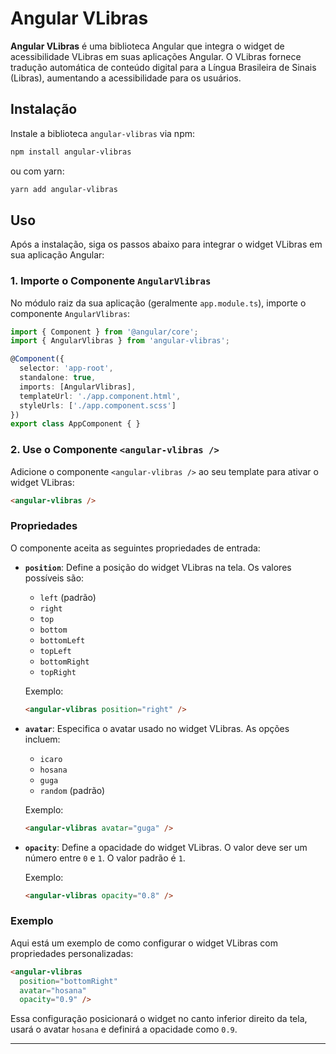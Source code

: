 # Angular VLibras

**Angular VLibras** é uma biblioteca Angular que integra o widget de acessibilidade VLibras em suas aplicações Angular. O VLibras fornece tradução automática de conteúdo digital para a Língua Brasileira de Sinais (Libras), aumentando a acessibilidade para os usuários.

## Instalação

Instale a biblioteca `angular-vlibras` via npm:

```bash
npm install angular-vlibras
```

ou com yarn:

```bash
yarn add angular-vlibras
```

## Uso

Após a instalação, siga os passos abaixo para integrar o widget VLibras em sua aplicação Angular:

### 1. Importe o Componente `AngularVlibras`

No módulo raiz da sua aplicação (geralmente `app.module.ts`), importe o componente `AngularVlibras`:

```typescript
import { Component } from '@angular/core';
import { AngularVlibras } from 'angular-vlibras';

@Component({
  selector: 'app-root',
  standalone: true,
  imports: [AngularVlibras],
  templateUrl: './app.component.html',
  styleUrls: ['./app.component.scss']
})
export class AppComponent { }
```

### 2. Use o Componente `<angular-vlibras />`

Adicione o componente `<angular-vlibras />` ao seu template para ativar o widget VLibras:

```html
<angular-vlibras />
```

### Propriedades

O componente aceita as seguintes propriedades de entrada:

- **`position`**: Define a posição do widget VLibras na tela. Os valores possíveis são:
  - `left` (padrão)
  - `right`
  - `top`
  - `bottom`
  - `bottomLeft`
  - `topLeft`
  - `bottomRight`
  - `topRight`
  
  Exemplo:
  ```html
  <angular-vlibras position="right" />
  ```

- **`avatar`**: Especifica o avatar usado no widget VLibras. As opções incluem:
  - `icaro`
  - `hosana`
  - `guga`
  - `random` (padrão)

  Exemplo:
  ```html
  <angular-vlibras avatar="guga" />
  ```

- **`opacity`**: Define a opacidade do widget VLibras. O valor deve ser um número entre `0` e `1`. O valor padrão é `1`.

  Exemplo:
  ```html
  <angular-vlibras opacity="0.8" />
  ```

### Exemplo

Aqui está um exemplo de como configurar o widget VLibras com propriedades personalizadas:

```html
<angular-vlibras 
  position="bottomRight" 
  avatar="hosana" 
  opacity="0.9" />
```

Essa configuração posicionará o widget no canto inferior direito da tela, usará o avatar `hosana` e definirá a opacidade como `0.9`.

---
